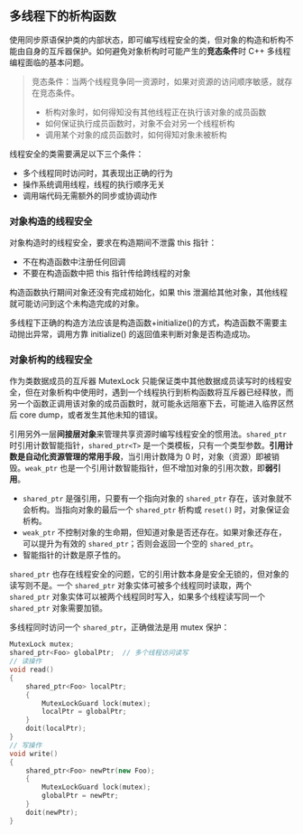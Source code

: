 ## 多线程下的析构函数

使用同步原语保护类的内部状态，即可编写线程安全的类，但对象的构造和析构不能由自身的互斥器保护。如何避免对象析构时可能产生的**竞态条件**时 C++ 多线程编程面临的基本问题。

>   竞态条件：当两个线程竞争同一资源时，如果对资源的访问顺序敏感，就存在竞态条件。
>
>   -   析构对象时，如何得知没有其他线程正在执行该对象的成员函数
>   -   如何保证执行成员函数时，对象不会对另一个线程析构
>   -   调用某个对象的成员函数时，如何得知对象未被析构

线程安全的类需要满足以下三个条件：

-   多个线程同时访问时，其表现出正确的行为
-   操作系统调用线程，线程的执行顺序无关
-   调用端代码无需额外的同步或协调动作

### 对象构造的线程安全

对象构造时的线程安全，要求在构造期间不泄露 this 指针：

-   不在构造函数中注册任何回调
-   不要在构造函数中把 this 指针传给跨线程的对象

构造函数执行期间对象还没有完成初始化，如果 this 泄漏给其他对象，其他线程就可能访问到这个未构造完成的对象。

多线程下正确的构造方法应该是构造函数+initialize()的方式，构造函数不需要主动抛出异常，调用方靠 initialize() 的返回值来判断对象是否构造成功。

### 对象析构的线程安全

作为类数据成员的互斥器 MutexLock 只能保证类中其他数据成员读写时的线程安全，但在对象析构中使用时，遇到一个线程执行到析构函数将互斥器已经释放，而另一个函数正调用该对象的成员函数时，就可能永远阻塞下去，可能进入临界区然后 core dump，或者发生其他未知的错误。

引用另外一层**间接层对象**来管理共享资源时编写线程安全的惯用法。`shared_ptr` 时引用计数智能指针，`shared_ptr<T>` 是一个类模板，只有一个类型参数。**引用计数是自动化资源管理的常用手段**，当引用计数降为 0 时，对象（资源）即被销毁。`weak_ptr` 也是一个引用计数智能指针，但不增加对象的引用次数，即**弱引用**。

-   `shared_ptr` 是强引用，只要有一个指向对象的 `shared_ptr` 存在，该对象就不会析构。当指向对象的最后一个 `shared_ptr` 析构或 `reset()` 时，对象保证会析构。
-   `weak_ptr` 不控制对象的生命期，但知道对象是否还存在。如果对象还存在，可以提升为有效的 `shared_ptr`；否则会返回一个空的 `shared_ptr`。
-   智能指针的计数是原子性的。

`shared_ptr` 也存在线程安全的问题，它的引用计数本身是安全无锁的，但对象的读写则不是。一个 `shared_ptr` 对象实体可被多个线程同时读取，两个 `shared_ptr` 对象实体可以被两个线程同时写入，如果多个线程读写同一个 `shared_ptr` 对象需要加锁。

多线程同时访问一个 `shared_ptr`，正确做法是用 mutex 保护：

```cpp
MutexLock mutex;
shared_ptr<Foo> globalPtr;	// 多个线程访问读写
// 读操作
void read()
{
    shared_ptr<Foo> localPtr;
    {
        MutexLockGuard lock(mutex);
        localPtr = globalPtr;
    }
    doit(localPtr);
}
// 写操作
void write()
{
    shared_ptr<Foo> newPtr(new Foo);
    {
        MutexLockGuard lock(mutex);
        globalPtr = newPtr;
    }
    doit(newPtr);
}
```

